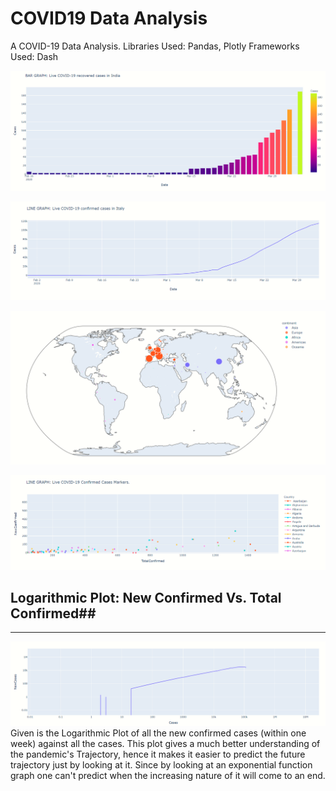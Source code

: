 # COVID19 Data Analysis
 A COVID-19 Data Analysis.
 Libraries Used: Pandas, Plotly
 Frameworks Used: Dash

![Test Image 1](bar_graph.png)


![Test Image 2](Line_Graph.png)


![Test Image 3](map.png)


![Test Image 4](Markers.png)

## Logarithmic Plot: New Confirmed Vs. Total Confirmed##
 --------------- 
![Test Image 5](NewVsAll.png)
Given is the Logarithmic Plot of all the new confirmed cases (within one week) against all the cases. This plot gives a much better understanding of the pandemic's Trajectory, hence it makes it easier to predict the future trajectory just by looking at it. Since by looking at an exponential function graph one can't predict when the increasing nature of it will come to an end.
